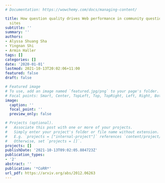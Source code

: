 ```yaml
---
# Documentation: https://wowchemy.com/docs/managing-content/

title: How question quality drives Web performance in community question answering
  sites
subtitle: ''
summary: ''
authors:
- Alyssa Shuang Sha
- Yingnan Shi
- Armin Haller
tags: []
categories: []
date: '2020-01-01'
lastmod: 2021-10-13T20:02:06+11:00
featured: false
draft: false

# Featured image
# To use, add an image named `featured.jpg/png` to your page's folder.
# Focal points: Smart, Center, TopLeft, Top, TopRight, Left, Right, BottomLeft, Bottom, BottomRight.
image:
  caption: ''
  focal_point: ''
  preview_only: false

# Projects (optional).
#   Associate this post with one or more of your projects.
#   Simply enter your project's folder or file name without extension.
#   E.g. `projects = ["internal-project"]` references `content/project/deep-learning/index.md`.
#   Otherwise, set `projects = []`.
projects: []
publishDate: '2021-10-13T09:02:05.884723Z'
publication_types:
- '2'
abstract: ''
publication: '*CoRR*'
url_pdf: https://arxiv.org/abs/2012.06263
---
```

